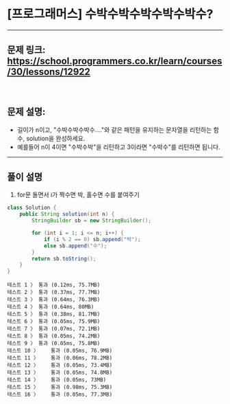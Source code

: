 # [프로그래머스] 수박수박수박수박수박수?

---

## 문제 링크: https://school.programmers.co.kr/learn/courses/30/lessons/12922

<br>

## 문제 설명:

- 길이가 n이고, "수박수박수박수...."와 같은 패턴을 유지하는 문자열을 리턴하는 함수, solution을 완성하세요. 
- 예를들어 n이 4이면 "수박수박"을 리턴하고 3이라면 "수박수"를 리턴하면 됩니다.

---

## 풀이 설명

1. for문 돌면서 i가 짝수면 박, 홀수면 수를 붙여주기


```java
class Solution {
    public String solution(int n) {
        StringBuilder sb = new StringBuilder();

        for (int i = 1; i <= n; i++) {
            if (i % 2 == 0) sb.append("박");
            else sb.append("수");
        }
        return sb.toString();
    }
}
```

```text
테스트 1 〉	통과 (0.12ms, 75.7MB)
테스트 2 〉	통과 (0.37ms, 77.7MB)
테스트 3 〉	통과 (0.64ms, 76.3MB)
테스트 4 〉	통과 (0.64ms, 80MB)
테스트 5 〉	통과 (0.38ms, 81.7MB)
테스트 6 〉	통과 (0.05ms, 75.9MB)
테스트 7 〉	통과 (0.07ms, 72.1MB)
테스트 8 〉	통과 (0.05ms, 74.2MB)
테스트 9 〉	통과 (0.05ms, 75.8MB)
테스트 10 〉	통과 (0.05ms, 76.9MB)
테스트 11 〉	통과 (0.06ms, 78.2MB)
테스트 12 〉	통과 (0.05ms, 73.4MB)
테스트 13 〉	통과 (0.05ms, 74.8MB)
테스트 14 〉	통과 (0.05ms, 73MB)
테스트 15 〉	통과 (0.98ms, 75.3MB)
테스트 16 〉	통과 (0.05ms, 77.3MB)
```